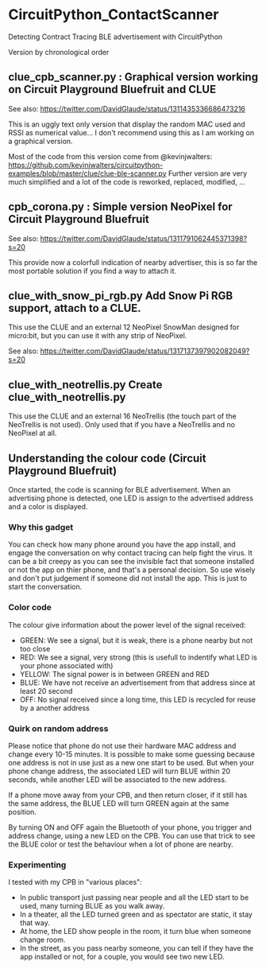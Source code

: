 # CircuitPython_ContactScanner
Detecting Contract Tracing BLE advertisement with CircuitPython

Version by chronological order

## clue_cpb_scanner.py : Graphical version working on Circuit Playground Bluefruit and CLUE

See also: https://twitter.com/DavidGlaude/status/1311435336686473216

This is an uggly text only version that display the random MAC used and RSSI as numerical value...
I don't recommend using this as I am working on a graphical version.

Most of the code from this version come from @kevinjwalters: https://github.com/kevinjwalters/circuitpython-examples/blob/master/clue/clue-ble-scanner.py
Further version are very much simplified and a lot of the code is reworked, replaced, modified, ...

## cpb_corona.py : Simple version NeoPixel for Circuit Playground Bluefruit

See also: https://twitter.com/DavidGlaude/status/1311791062445371398?s=20

This provide now a colorfull indication of nearby advertiser, this is so far the most portable solution if you find a way to attach it.

## clue_with_snow_pi_rgb.py	Add Snow Pi RGB support, attach to a CLUE.

This use the CLUE and an external 12 NeoPixel SnowMan designed for micro:bit, but you can use it with any strip of NeoPixel.

See also: https://twitter.com/DavidGlaude/status/1317137397902082049?s=20

## clue_with_neotrellis.py		Create clue_with_neotrellis.py

This use the CLUE and an external 16 NeoTrellis (the touch part of the NeoTrellis is not used).
Only used that if you have a NeoTrellis and no NeoPixel at all.

## Understanding the colour code (Circuit Playground Bluefruit)

Once started, the code is scanning for BLE advertisement.
When an advertising phone is detected, one LED is assign to the advertised address and a color is  displayed.

### Why this gadget

You can check how many phone around you have the app install, and engage the conversation on why contact tracing can help fight the virus.
It can be a bit creepy as you can see the invisible fact that someone installed or not the app on thier phone, and that's a personal decision.
So use wisely and don't put judgement if someone did not install the app.
This is just to start the conversation.

### Color code

The colour give information about the power level of the signal received:
* GREEN: We see a signal, but it is weak, there is a phone nearby but not too close
* RED: We see a signal, very strong (this is usefull to indentify what LED is your phone associated with)
* YELLOW: The signal power is in between GREEN and RED
* BLUE: We have not receive an advertisement from that address since at least 20 second
* OFF: No signal received since a long time, this LED is recycled for reuse by a another address

### Quirk on random address

Please notice that phone do not use their hardware MAC address and change every 10-15 minutes.
It is possible to make some guessing because one address is not in use just as a new one start to be used.
But when your phone change address, the associated LED will turn BLUE within 20 seconds, while another LED will be associated to the new address.

If a phone move away from your CPB, and then return closer, if it still has the same address, the BLUE LED will turn GREEN again at the same position.

By turning ON and OFF again the Bluetooth of your phone, you trigger and address change, using a new LED on the CPB.
You can use that trick to see the BLUE color or test the behaviour when a lot of phone are nearby.

### Experimenting

I tested with my CPB in "various places":
* In public transport just passing near people and all the LED start to be used, many turning BLUE as you walk away.
* In a theater, all the LED turned green and as spectator are static, it stay that way.
* At home, the LED show people in the room, it turn blue when someone change room.
* In the street, as you pass nearby someone, you can tell if they have the app installed or not, for a couple, you would see two new LED.
